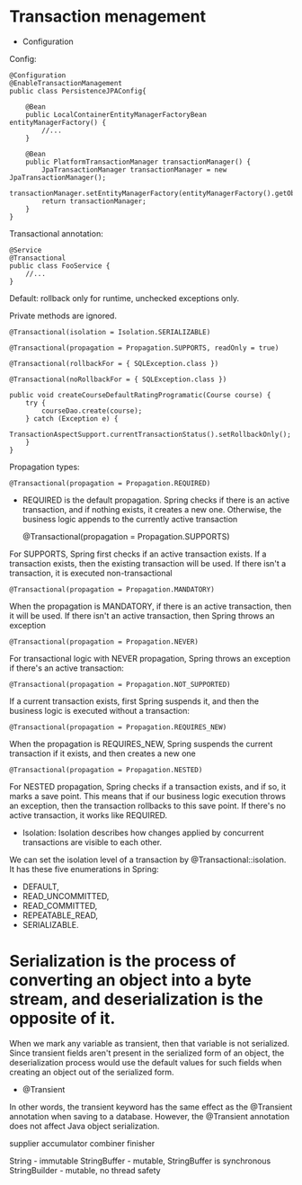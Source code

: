 # Transaction menagement

* Configuration

Config:

    @Configuration
    @EnableTransactionManagement
    public class PersistenceJPAConfig{
    
        @Bean
        public LocalContainerEntityManagerFactoryBean entityManagerFactory() {
            //...
        }
    
        @Bean
        public PlatformTransactionManager transactionManager() {
            JpaTransactionManager transactionManager = new JpaTransactionManager();
            transactionManager.setEntityManagerFactory(entityManagerFactory().getObject());
            return transactionManager;
        }
    }


Transactional annotation:

    @Service
    @Transactional
    public class FooService {
        //...
    }

Default: rollback only for  runtime, unchecked exceptions only. 

Private methods are ignored.

    @Transactional(isolation = Isolation.SERIALIZABLE)

    @Transactional(propagation = Propagation.SUPPORTS, readOnly = true)

    @Transactional(rollbackFor = { SQLException.class })

    @Transactional(noRollbackFor = { SQLException.class })

    public void createCourseDefaultRatingProgramatic(Course course) {
        try {
            courseDao.create(course);
        } catch (Exception e) {
            TransactionAspectSupport.currentTransactionStatus().setRollbackOnly();
        }
    }

Propagation types:

    @Transactional(propagation = Propagation.REQUIRED)


* REQUIRED is the default propagation. 
Spring checks if there is an active transaction, and if nothing exists, it creates a new one. 
Otherwise, the business logic appends to the currently active transaction


    @Transactional(propagation = Propagation.SUPPORTS)

For SUPPORTS, Spring first checks if an active transaction exists. 
If a transaction exists, then the existing transaction will be used. 
If there isn't a transaction, it is executed non-transactional

    @Transactional(propagation = Propagation.MANDATORY)

When the propagation is MANDATORY, if there is an active transaction, then it will be used. 
If there isn't an active transaction, then Spring throws an exception

    @Transactional(propagation = Propagation.NEVER)

For transactional logic with NEVER propagation, Spring throws an exception if there's an active transaction:

    @Transactional(propagation = Propagation.NOT_SUPPORTED)

If a current transaction exists, first Spring suspends it, and then the business logic is executed without a transaction:

    @Transactional(propagation = Propagation.REQUIRES_NEW)

When the propagation is REQUIRES_NEW, Spring suspends the current transaction if it exists, and then creates a new one

    @Transactional(propagation = Propagation.NESTED)

For NESTED propagation, Spring checks if a transaction exists, and if so, it marks a save point. 
This means that if our business logic execution throws an exception, then the transaction rollbacks to this save point. 
If there's no active transaction, it works like REQUIRED.

* Isolation:
  Isolation describes how changes applied by concurrent transactions are visible to each other.

We can set the isolation level of a transaction by @Transactional::isolation. It has these five enumerations in Spring: 
* DEFAULT, 
* READ_UNCOMMITTED, 
* READ_COMMITTED, 
* REPEATABLE_READ, 
* SERIALIZABLE.


# Serialization is the process of converting an object into a byte stream, and deserialization is the opposite of it.

When we mark any variable as transient, then that variable is not serialized. Since transient fields aren't present in the serialized form of an object, the deserialization process would use the default values for such fields when creating an object out of the serialized form.

* @Transient

In other words, the transient keyword has the same effect as the @Transient annotation when saving to a database. However, the @Transient annotation does not affect Java object serialization.

supplier
accumulator
combiner
finisher



String - immutable
StringBuffer - mutable, StringBuffer is synchronous
StringBuilder -  mutable, no thread safety

